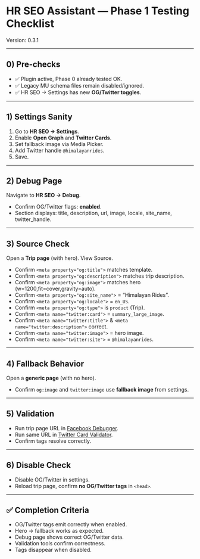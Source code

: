 # HR SEO Assistant — Phase 1 Testing Checklist
Version: 0.3.1

---

## 0) Pre-checks
- ✅ Plugin active, Phase 0 already tested OK.
- ✅ Legacy MU schema files remain disabled/ignored.
- ✅ HR SEO → Settings has new **OG/Twitter toggles**.

---

## 1) Settings Sanity
1. Go to **HR SEO → Settings**.
2. Enable **Open Graph** and **Twitter Cards**.
3. Set fallback image via Media Picker.
4. Add Twitter handle `@himalayanrides`.
5. Save.

---

## 2) Debug Page
Navigate to **HR SEO → Debug**.
- Confirm OG/Twitter flags: **enabled**.
- Section displays: title, description, url, image, locale, site_name, twitter_handle.

---

## 3) Source Check
Open a **Trip page** (with hero). View Source.
- Confirm `<meta property="og:title">` matches template.
- Confirm `<meta property="og:description">` matches trip description.
- Confirm `<meta property="og:image">` matches hero (w=1200,fit=cover,gravity=auto).
- Confirm `<meta property="og:site_name">` = “Himalayan Rides”.
- Confirm `<meta property="og:locale">` = `en_US`.
- Confirm `<meta property="og:type">` is `product` (Trip).
- Confirm `<meta name="twitter:card">` = `summary_large_image`.
- Confirm `<meta name="twitter:title">` & `<meta name="twitter:description">` correct.
- Confirm `<meta name="twitter:image">` = hero image.
- Confirm `<meta name="twitter:site">` = `@himalayanrides`.

---

## 4) Fallback Behavior
Open a **generic page** (with no hero).
- Confirm `og:image` and `twitter:image` use **fallback image** from settings.

---

## 5) Validation
- Run trip page URL in [Facebook Debugger](https://developers.facebook.com/tools/debug/).
- Run same URL in [Twitter Card Validator](https://cards-dev.twitter.com/validator).
- Confirm tags resolve correctly.

---

## 6) Disable Check
- Disable OG/Twitter in settings.
- Reload trip page, confirm **no OG/Twitter tags** in `<head>`.

---

## ✅ Completion Criteria
- OG/Twitter tags emit correctly when enabled.
- Hero → fallback works as expected.
- Debug page shows correct OG/Twitter data.
- Validation tools confirm correctness.
- Tags disappear when disabled.

